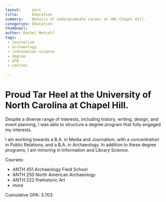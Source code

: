 ```yaml
---
layout:     post
title:      Education
summary:    Details of undergraduate career at UNC-Chapel Hill.
categories: Education
thumbnail: 
author: Rachel Metcalf
tags:
 - journalism
 - archaeology
 - information science
 - degree
 - GPA
 - courses
 
---
```


# Proud Tar Heel at the University of North Carolina at Chapel Hill.

Despite a diverse range of interests, including history, writing, design, and event planning, I was able to structure a degree program that fully engaged my interests.

I am working towards a B.A. in Media and Journalism, with a concentration in Public Relations, and a B.A. in Archaeology. In addition to these degree programs, I am minoring in Information and Library Science.

Courses:

* ANTH 451 Archaeology Field School
* ANTH 250 North American Archaeology
* ANTH 222 Prehistoric Art
* more


Cumulative GPA: 3.703